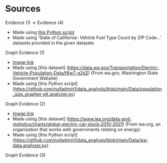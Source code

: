 # Sources

Evidence (1) → Evidence (4)
- Made using [this Python script](https://github.com/nulladmin1/data_analysis/blob/main/Data/cali_counter.analyzer.py)
- Made using 'State of California- Vehicle Fuel Type Count by ZIP Code...' datasets provided in the given datasets

Graph Evidence (1)
- [Image link](https://github.com/nulladmin1/data_analysis/blob/main/Data/washington_ev-population-size-history_graph.png)
- Made using [this dataset] (https://data.wa.gov/Transportation/Electric-Vehicle-Population-Data/f6w7-q2d2) (From wa.gov, Washington State Government Website)
- Made using [this Python script] (https://github.com/nulladmin1/data_analysis/blob/main/Data/population_size_grapher-plt.analyzer.py)

Graph Evidence (2)
- [Image link](https://github.com/nulladmin1/data_analysis/blob/main/Data/iea-EV-dataEV%20salesHistoricalCars_America-EV_sales.png)
- Made using [this dataset] (https://www.iea.org/data-and-statistics/charts/global-electric-car-stock-2010-2021) (From iea.org, an organization that works with governments relating on energy)
- Made using [this Python script] (https://github.com/nulladmin1/data_analysis/blob/main/Data/iea-data.analyzer.py)

Graph Evidence (3)
